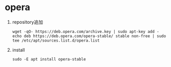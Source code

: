 opera
===

1. repository追加
    ```
    wget -qO- https://deb.opera.com/archive.key | sudo apt-key add -
    echo deb https://deb.opera.com/opera-stable/ stable non-free | sudo tee /etc/apt/sources.list.d/opera.list
    ```
2. install
    ```
    sudo -E apt install opera-stable
    ```
